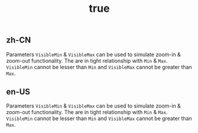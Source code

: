 ﻿---
order: 2
title:
  zh-CN: Zoom (CN)
  en-US: Zoom
---

## zh-CN
Parameters `VisibleMin` & `VisibleMax` can be used to simulate zoom-in & zoom-out functionality. The are in tight relationship with `Min` & `Max`. `VisibleMin` cannot be lesser than `Min` and `VisibleMax` cannot be greater than `Max`.


## en-US
Parameters `VisibleMin` & `VisibleMax` can be used to simulate zoom-in & zoom-out functionality. The are in tight relationship with `Min` & `Max`. `VisibleMin` cannot be lesser than `Min` and `VisibleMax` cannot be greater than `Max`.
